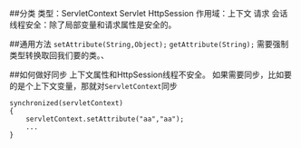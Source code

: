 ##分类
类型：ServletContext Servlet HttpSession
作用域：上下文 请求 会话
线程安全：除了局部变量和请求属性是安全的。

##通用方法
`setAttribute(String,Object);`
`getAttribute(String);` 需要强制类型转换取回我们要的类。、

##如何做好同步
上下文属性和HttpSession线程不安全。
如果需要同步，比如要的是个上下文变量，那就对`ServletContext`同步
```
synchronized(servletContext)
{
	servletContext.setAttribute("aa","aa");
	...
}
```
